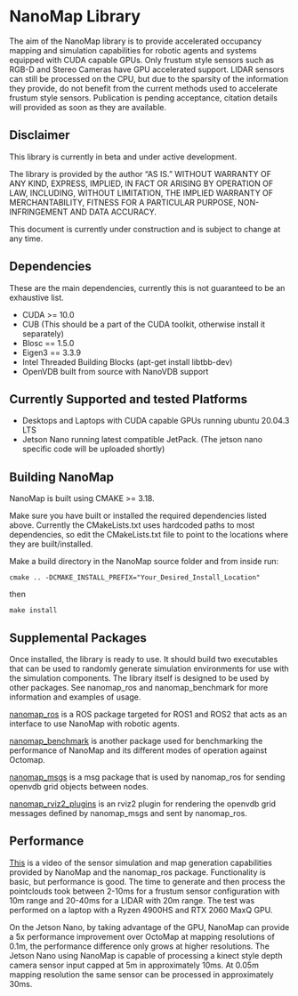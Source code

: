 

# NanoMap Library

The aim of the NanoMap library is to provide accelerated occupancy mapping and simulation capabilities for robotic agents and systems equipped with CUDA capable GPUs. Only frustum style sensors such as RGB-D and Stereo Cameras have GPU accelerated support. LIDAR sensors can still be processed on the CPU, but due to the sparsity of the information they provide, do not benefit from the current methods used to accelerate frustum style sensors. Publication is pending acceptance, citation details will provided as soon as they are available. 

## Disclaimer

This library is currently in beta and under active development. 

The library is provided by the author “AS IS.” WITHOUT WARRANTY OF ANY KIND, EXPRESS, IMPLIED, IN FACT OR ARISING BY OPERATION OF LAW, INCLUDING, WITHOUT LIMITATION, THE IMPLIED WARRANTY OF MERCHANTABILITY, FITNESS FOR A PARTICULAR PURPOSE, NON-INFRINGEMENT AND DATA ACCURACY.

This document is currently under construction and is subject to change at any time.

## Dependencies
These are the main dependencies, currently this is not guaranteed to be an exhaustive list. 

  * CUDA >= 10.0
  * CUB (This should be a part of the CUDA toolkit, otherwise install it separately)
  * Blosc == 1.5.0
  * Eigen3 == 3.3.9
  * Intel Threaded Building Blocks (apt-get install libtbb-dev)
  * OpenVDB built from source with NanoVDB support 

## Currently Supported and tested Platforms

  * Desktops and Laptops with CUDA capable GPUs running ubuntu 20.04.3 LTS
  * Jetson Nano running latest compatible JetPack. (The jetson nano specific code will be uploaded shortly)
  
## Building NanoMap
NanoMap is built using CMAKE >= 3.18.

Make sure you have built or installed the required dependencies listed above. Currently the CMakeLists.txt uses hardcoded paths to most dependencies, so edit the CMakeLists.txt file to point to the locations where they are built/installed.

Make a build directory in the NanoMap source folder and from inside run:

`cmake .. -DCMAKE_INSTALL_PREFIX="Your_Desired_Install_Location"` 

then

`make install`

## Supplemental Packages

Once installed, the library is ready to use. It should build two executables that can be used to randomly generate simulation environments for use with the simulation components. The library itself is designed to be used by other packages. See nanomap_ros and nanomap_benchmark for more information and examples of usage. 

[nanomap_ros](https://github.com/ViWalkerDev/nanomap_ros) is a ROS package targeted for ROS1 and ROS2 that acts as an interface to use NanoMap with robotic agents. 

[nanomap_benchmark](https://github.com/ViWalkerDev/nanomap_benchmark) is another package used for benchmarking the performance of NanoMap and its different modes of operation against Octomap.

[nanomap_msgs](https://github.com/ViWalkerDev/nanomap_msgs) is a msg package that is used by nanomap_ros for sending openvdb grid objects between nodes.

[nanomap_rviz2_plugins](https://github.com/ViWalkerDev/nanomap_rviz2_plugins) is an rviz2 plugin for rendering the openvdb grid messages defined by nanomap_msgs and sent by nanomap_ros.

## Performance
[This](https://youtu.be/UBrlLRqY_E4) is a video of the sensor simulation and map generation capabilities provided by NanoMap and the nanomap_ros package. Functionality is basic, but performance is good. The time to generate and then process the pointclouds took between 2-10ms for a frustum sensor configuration with 10m range and 20-40ms for a LIDAR with 20m range. The test was performed on a laptop with a Ryzen 4900HS and RTX 2060 MaxQ GPU. 

On the Jetson Nano, by taking advantage of the GPU, NanoMap can provide a 5x performance improvement over OctoMap at mapping resolutions of 0.1m, the performance difference only grows at higher resolutions. The Jetson Nano using NanoMap is capable of processing a kinect style depth camera sensor input capped at 5m in approximately 10ms. At 0.05m mapping resolution the same sensor can be processed in approximately 30ms. 
